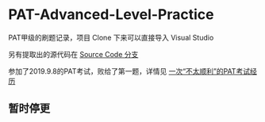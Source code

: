 # PAT-Advanced-Level-Practice

PAT甲级的刷题记录，项目 Clone 下来可以直接导入 Visual Studio

另有提取出的源代码在 [Source Code 分支](https://github.com/bipy/PAT-Advanced-Level-Practice/tree/source)

参加了2019.9.8的PAT考试，败给了第一题，详情见 [一次“不太顺利”的PAT考试经历](https://bipy.github.io/blog/pat-20190908/)

## 暂时停更
